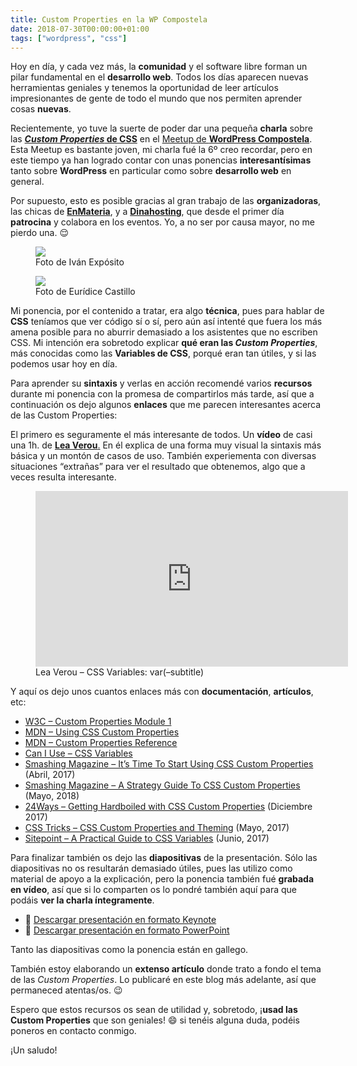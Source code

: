 ```yaml
---
title: Custom Properties en la WP Compostela
date: 2018-07-30T00:00:00+01:00
tags: ["wordpress", "css"]
---
```


Hoy en día, y cada vez más, la **comunidad** y el software libre forman un pilar fundamental en el **desarrollo web**. Todos los días aparecen nuevas herramientas geniales y tenemos la oportunidad de leer artículos impresionantes de gente de todo el mundo que nos permiten aprender cosas **nuevas**.

Recientemente, yo tuve la suerte de poder dar una pequeña **charla** sobre las **[_Custom Properties_ de CSS](https://www.meetup.com/es/WordPress-Compostela/events/252503039/)** en el [Meetup de **WordPress Compostela**](https://www.meetup.com/es/WordPress-Compostela/). Esta Meetup es bastante joven, mi charla fué la 6º creo recordar, pero en este tiempo ya han logrado contar con unas ponencias **interesantísimas** tanto sobre **WordPress** en particular como sobre **desarrollo web** en general.

Por supuesto, esto es posible gracias al gran trabajo de las **organizadoras**, las chicas de **[EnMateria](http://enmateria.com)**, y a **[Dinahosting](https://dinahosting.com)**, que desde el primer día **patrocina** y colabora en los eventos. Yo, a no ser por causa mayor, no me pierdo una. 😌

<div class="gallery gallery--2">
  <figure>
    <img src="/static/images/ivan-barcia-charla-wp-compostela-custom-properties-1.jpg"
         srcset="/static/images/ivan-barcia-charla-wp-compostela-custom-properties-1-450w.jpg 450w,
                 /static/images/ivan-barcia-charla-wp-compostela-custom-properties-1-700w.jpg 700w,
                 /static/images/ivan-barcia-charla-wp-compostela-custom-properties-1.jpg 1000w">
    <figcaption>Foto de Iván Expósito</figcaption>
  </figure>

  <figure>
    <img src="/static/images/ivan-barcia-charla-wp-compostela-custom-properties-2.jpg"
         srcset="/static/images/ivan-barcia-charla-wp-compostela-custom-properties-2-450w.jpg 450w,
                 /static/images/ivan-barcia-charla-wp-compostela-custom-properties-2-700w.jpg 700w,
                 /static/images/ivan-barcia-charla-wp-compostela-custom-properties-2.jpg 1000w">
    <figcaption>Foto de Eurídice Castillo</figcaption>
  </figure>
</div>



Mi ponencia, por el contenido a tratar, era algo **técnica**, pues para hablar de **CSS** teníamos que ver código sí o sí, pero aún así intenté que fuera los más amena posible para no aburrir demasiado a los asistentes que no escriben CSS. Mi intención era sobretodo explicar **qué eran las _Custom Properties_**, más conocidas como las **Variables de CSS**, porqué eran tan útiles, y si las podemos usar hoy en día.

Para aprender su **sintaxis** y verlas en acción recomendé varios **recursos** durante mi ponencia con la promesa de compartirlos más tarde, así que a continuación os dejo algunos **enlaces** que me parecen interesantes acerca de las Custom Properties:

El primero es seguramente el más interesante de todos. Un **vídeo** de casi una 1h. de [**Lea Verou**.](https://twitter.com/LeaVerou) En él explica de una forma muy visual la sintaxis más básica y un montón de casos de uso. También experiementa con diversas situaciones “extrañas” para ver el resultado que obtenemos, algo que a veces resulta interesante.

<figure>
  <iframe width="500" height="281" src="https://www.youtube.com/embed/2an6-WVPuJU?feature=oembed" frameborder="0" allow="autoplay; encrypted-media" allowfullscreen=""></iframe>
  <figcaption>Lea Verou – CSS Variables: var(–subtitle)</figcaption>
</figure>

Y aquí os dejo unos cuantos enlaces más con **documentación**, **artículos**, etc:

* [W3C – Custom Properties Module 1](https://www.w3.org/TR/css-variables-1/)
* [MDN – Using CSS Custom Properties](https://developer.mozilla.org/en-US/docs/Web/CSS/Using_CSS_variables)
* [MDN – Custom Properties Reference](https://developer.mozilla.org/en-US/docs/Web/CSS/--*)
* [Can I Use – CSS Variables](https://caniuse.com/#feat=css-variables)
* [Smashing Magazine – It’s Time To Start Using CSS Custom Properties](https://www.smashingmagazine.com/2017/04/start-using-css-custom-properties/) (Abril, 2017)
* [Smashing Magazine – A Strategy Guide To CSS Custom Properties](https://www.smashingmagazine.com/2018/05/css-custom-properties-strategy-guide/) (Mayo, 2018)
* [24Ways – Getting Hardboiled with CSS Custom Properties](https://24ways.org/2017/getting-hardboiled-with-css-custom-properties/) (Diciembre 2017)
* [CSS Tricks – CSS Custom Properties and Theming](https://css-tricks.com/css-custom-properties-theming/) (Mayo, 2017)
* [Sitepoint – A Practical Guide to CSS Variables](https://www.sitepoint.com/practical-guide-css-variables-custom-properties/) (Junio, 2017)

Para finalizar también os dejo las **diapositivas** de la presentación. Sólo las diapositivas no os resultarán demasiado útiles, pues las utilizo como material de apoyo a la explicación, pero la ponencia también fué **grabada en vídeo**, así que si lo comparten os lo pondré también aquí para que podáis **ver la charla íntegramente**.

* 💾 [Descargar presentación en formato Keynote](https://drive.google.com/open?id=1pYThXcHg-xTUYGVrKID3XeXS3Yu8bWYj)
* 💾 [Descargar presentación en formato PowerPoint](https://drive.google.com/open?id=1kUmo7DK9D7H0TNEHOcYxL8GneQt91O2d)

Tanto las diapositivas como la ponencia están en gallego.

También estoy elaborando un **extenso artículo** donde trato a fondo el tema de las _Custom Properties_. Lo publicaré en este blog más adelante, así que permaneced atentas/os. 😉

Espero que estos recursos os sean de utilidad y, sobretodo, ¡**usad las Custom Properties** que son geniales! 😄 si tenéis alguna duda, podéis poneros en contacto conmigo.

¡Un saludo!
